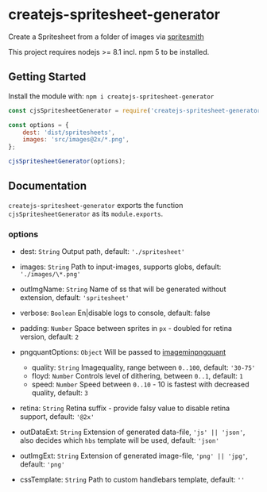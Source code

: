 # createjs-spritesheet-generator
Create a Spritesheet from a folder of images via [spritesmith](https://github.com/Ensighten/spritesmith)

This project requires nodejs >= 8.1 incl. npm 5 to be installed.

## Getting Started
Install the module with: `npm i createjs-spritesheet-generator`

```js
const cjsSpritesheetGenerator = require('createjs-spritesheet-generator');

const options = {
    dest: 'dist/spritesheets',
    images: 'src/images@2x/*.png',
};

cjsSpritesheetGenerator(options);
```

## Documentation
`createjs-spritesheet-generator` exports the function `cjsSpritesheetGenerator` as its `module.exports`.

### options

- dest: `String` Output path, default: `'./spritesheet'`
- images: `String` Path to input-images, supports globs, default: `'./images/\*.png'`
- outImgName: `String` Name of ss that will be generated without extension, default: `'spritesheet'`
- verbose: `Boolean` En|disable logs to console, default: false
- padding: `Number` Space between sprites in `px` - doubled for retina version, default: `2`
- pngquantOptions: `Object` Will be passed to [imageminpngquant](https://github.com/imagemin/imagemin-pngquant)
    - quality: `String` Imagequality, range between `0..100`, default: `'30-75'`
    - floyd: `Number` Controls level of dithering, between `0..1`, default: `1`
    - speed: `Number` Speed between `0..10` - 10 is fastest with decreased quality, default: `3`

- retina: `String` Retina suffix - provide falsy value to disable retina support, default: `'@2x'`
- outDataExt: `String` Extension of generated data-file, `'js' || 'json'`, also decides which `hbs` template will be used, default: `'json'`

- outImgExt: `String` Extension of generated image-file, `'png' || 'jpg'`, default: `'png'`
- cssTemplate: `String` Path to custom handlebars template, default: `''`

